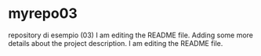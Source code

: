 # myrepo03
repository di esempio (03)
I am editing the README file. Adding some more details about the project description.
I am editing the README file.
